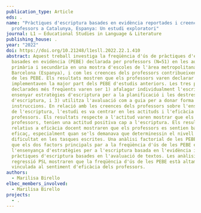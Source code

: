 ```yaml
---
publication_type: Article
eds: .
name: "Pràctiques d'escriptura basades en evidència reportades i creences dels
  professors a Catalunya, Espanya: Un estudi exploratori"
journal: L1 – Educational Studies in Language & Literature
publishing_house: .
year: "2022"
doi: https://doi.org/10.21248/l1esll.2022.22.1.410
abstract: Aquest treball investiga la freqüència d'ús de pràctiques d'escriptura
  basades en evidència (PEBE) declarada per professors (N=51) en les aules de
  primària i secundària en una mostra d'escoles de l'àrea metropolitana de
  Barcelona (Espanya), i com les creences dels professors contribueixen en l'ús
  de les PEBE. Els resultats mostren que els professors varen declarar que
  implementaven la major part dels PEBE d'estudis anteriors. Les tres pràctiques
  declarades més freqüents varen ser 1) afalagar individualment l'escriptura, 2)
  ensenyar estratègies d'escriptura per a la planificació i les destreses
  d'escriptura, i 3) utilitza l'avaluació com a guia per a donar forma a les
  instruccions. En relació amb les creences dels professors sobre l'ensenyança
  de l'escriptura, l'estudi es va centrar en les actituds i l'eficàcia dels
  professors. Els resultats respecte a l'actitud varen mostrar que els
  professors, tenien una actitud positiva cap a l'escriptura. Els resultats
  relatius a eficàcia docent mostraren que els professors es sentien bastant
  eficaç, especialment quan se'ls demanava que determinessin el nivell de
  dificultat en les tasques escrites. Una anàlisi factorial de les PEBE mostrà
  que els dos factors principals par a la freqüència d'ús de les PEBE eren
  l'ensenyança d'estratègies per a l'escriptura basada en l'evidència i les
  pràctiques d'escriptura basades en l'avaluació de textos. Les anàlisis de
  regressió PSL mostraren que la freqüència d'ús de les PEBE està altament
  vinculada al sentiment d'eficàcia dels professors.
authors:
  - Marilisa Birello
elbec_members_involved:
  - Marilisa Birello
projects:
  - .
---
```

